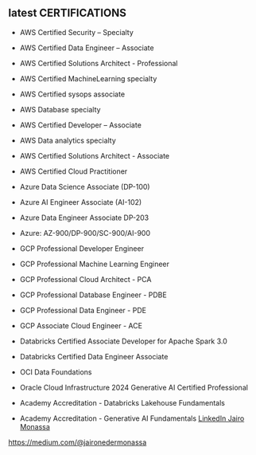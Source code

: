 latest CERTIFICATIONS
----

- AWS Certified Security – Specialty
- AWS Certified Data Engineer – Associate
- AWS Certified Solutions Architect - Professional
- AWS Certified MachineLearning specialty
- AWS Certified sysops associate
- AWS Database specialty
- AWS Certified Developer – Associate
- AWS Data analytics specialty
- AWS Certified Solutions Architect - Associate
- AWS Certified Cloud Practitioner

- Azure Data Science Associate (DP-100)
- Azure AI Engineer Associate (AI-102)
- Azure Data Engineer Associate DP-203
- Azure: AZ-900/DP-900/SC-900/AI-900

- GCP Professional Developer Engineer
- GCP Professional Machine Learning Engineer
- GCP Professional Cloud Architect - PCA
- GCP Professional Database Engineer - PDBE
- GCP Professional Data Engineer - PDE
- GCP Associate Cloud Engineer - ACE
 
- Databricks Certified Associate Developer for Apache Spark 3.0
- Databricks Certified Data Engineer Associate

- OCI Data Foundations
- Oracle Cloud Infrastructure 2024 Generative AI Certified Professional
- Academy Accreditation - Databricks Lakehouse Fundamentals
- Academy Accreditation - Generative AI Fundamentals
<a href="https://www.linkedin.com/in/jairomonassa/"> LinkedIn Jairo Monassa</a>

https://medium.com/@jaironedermonassa
